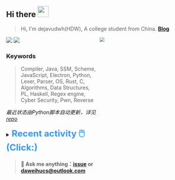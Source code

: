 ## Hi there <img src="https://raw.githubusercontent.com/MartinHeinz/MartinHeinz/master/wave.gif" width="30px">

> Hi, I'm dejavudwh(HDW), A college student from China. **[Blog](https://www.cnblogs.com/secoding)** 

![](https://komarev.com/ghpvc/?username=dejavudwh)
<img src="https://img.shields.io/badge/BLOG-dejavudwh-blue"><a href="https://www.cnblogs.com/secoding/"></a></img>
<img align="right" width="50%" src="https://github-readme-stats.vercel.app/api?username=dejavudwh&show_icons=true&theme=onedark&count_private=true" style="zoom: 80%;" /> 

### Keywords 

> Compiler, Java, SSM, Scheme, JavaScript, Electron, Python, Lexer, Parser, OS, Rust, C, Algorithms, Data Structures, PL, Haskell, Regex engine, Cyber Security, Pwn, Reverse

*最近状态由Python脚本自动更新，详见<a href="https://github.com/dejavudwh/dejavudwh"> repo</a>*

<details>

  <summary><font size="5.5" color="#3399FF"><b>Recent activity 🖱️(Click:)</b></font></summary>

  - <details open>

    <summary><font size="3.5" color="#3399FF"><b>Recent Post 🖱️</b></font></summary>
    <br>
    <table>
    <tr>
    <td>
    <!-- ZHIHUPOSTS:START --> 

    - [从零实现正则表达式引擎：DFA最小化](http://zhuanlan.zhihu.com/p/349264940) - Thu, 04 Feb 2021 07:22:26 GMT
    - [Github新玩具：Python + Action自动更新Profile](http://zhuanlan.zhihu.com/p/349262045) - Thu, 04 Feb 2021 07:19:54 GMT
    - [从零实现正则表达式引擎：从NFA到DFA](http://zhuanlan.zhihu.com/p/348298134) - Sun, 31 Jan 2021 03:50:57 GMT
    - [从零实现正则表达式引擎：复杂的NFA](http://zhuanlan.zhihu.com/p/347938422) - Fri, 29 Jan 2021 07:09:10 GMT
    - [从零实现正则表达式引擎：简单的NFA](http://zhuanlan.zhihu.com/p/347617984) - Thu, 28 Jan 2021 03:11:49 GMT
    <!-- ZHIHUPOSTS:END -->
    </td>
    <td>
    <!-- GITHUB:START -->

    - [dejavudwh starred modernizing/modernization](https://github.com/modernizing/modernization) - 2022-02-17T06:03:31Z
    - [dejavudwh starred polycube-network/polycube](https://github.com/polycube-network/polycube) - 2022-02-16T14:16:44Z
    - [dejavudwh made dejavudwh/MemoryPool public](https://github.com/dejavudwh/MemoryPool) - 2022-02-16T07:57:02Z
    - [dejavudwh starred gamemann/XDP-Firewall](https://github.com/gamemann/XDP-Firewall) - 2022-02-07T02:19:01Z
    - [dejavudwh starred tiddly-gittly/TidGi-Desktop](https://github.com/tiddly-gittly/TidGi-Desktop) - 2022-02-05T14:06:10Z
    <!-- GITHUB:END -->
    </td>
    </tr>
    </table>
  </details>

</details>

> #### 💬 Ask me anything：[issue](https://github.com/dejavudwh/dejavudwh/issues) or [daweihucs@outlook.com](mailto:daweihucs@outlook.com)